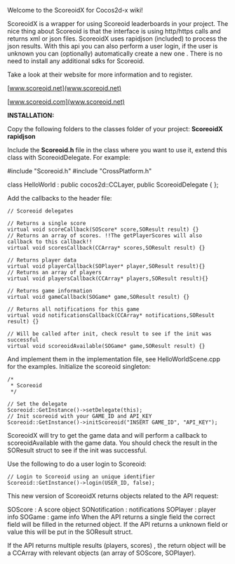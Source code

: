 Welcome to the ScoreoidX for Cocos2d-x wiki!

ScoreoidX is a wrapper for using Scoreoid leaderboards in your project.
The nice thing about Scoreoid is that the interface is using http/https calls and returns xml or json files.
ScoreoidX uses rapidjson (included) to process the json results.
With this api you can also perform a user login, if the user is unknown you can (optionally) automatically create a new one .
There is no need to install any additional sdks for Scoreoid.

Take a look at their website for more information and to register.

[www.scoreoid.net](www.scoreoid.net)

[www.scoreoid.com](www.scoreoid.net)

**INSTALLATION:**

Copy the following folders to the classes folder of your project:
**ScoreoidX**
**rapidjson**

Include the **Scoreoid.h** file in the class where you want to use it, extend this class with ScoreoidDelegate.
For example:

#include "Scoreoid.h"
#include "CrossPlatform.h"

class HelloWorld : public cocos2d::CCLayer, public ScoreoidDelegate
{
};

Add the callbacks to the header file:

    // Scoreoid delegates

    // Returns a single score
    virtual void scoreCallback(SOScore* score,SOResult result) {}
    // Returns an array of scores. !!The getPlayerScores will also callback to this callback!!
    virtual void scoresCallback(CCArray* scores,SOResult result) {}
    
    // Returns player data
    virtual void playerCallback(SOPlayer* player,SOResult result){}
    // Returns an array of players
    virtual void playersCallback(CCArray* players,SOResult result){}
    
    // Returns game information
    virtual void gameCallback(SOGame* game,SOResult result) {}

    // Returns all notifications for this game
    virtual void notificationsCallback(CCArray* notifications,SOResult result) {}
    
    // Will be called after init, check result to see if the init was successful 
    virtual void scoreoidAvailable(SOGame* game,SOResult result) {}

And implement them in the implementation file, see HelloWorldScene.cpp for the examples.
Initialize the scoreoid singleton:

    /*
     * Scoreoid
     */
    
    // Set the delegate 
    Scoreoid::GetInstance()->setDelegate(this);
    // Init scoreoid with your GAME_ID and API_KEY
    Scoreoid::GetInstance()->initScoreoid("INSERT GAME_ID", "API_KEY");

ScoreoidX will try to get the game data and will perform a callback to scoreoidAvailable with the game data.
You should check the result in the SOResult struct to see if the init was successful.

Use the following to do a user login to Scoreoid:
    
    // Login to Scoreoid using an unique identifier
    Scoreoid::GetInstance()->login(USER_ID, false);

This new version of ScoreoidX returns objects related to the API request:

SOScore : A score object
SONotification : notifications
SOPlayer : player info
SOGame : game info
When the API returns a single field the correct field will be filled in the returned object.
If the API returns a unknown field or value this will be put in the SOResult struct.

If the API returns multiple results (players, scores) , the return object will be a CCArray with relevant objects (an array of SOScore, SOPlayer).
